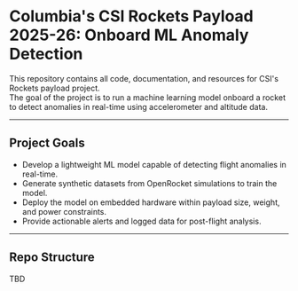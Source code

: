 # Columbia's CSI Rockets Payload 2025-26: Onboard ML Anomaly Detection

This repository contains all code, documentation, and resources for CSI's Rockets payload project.  
The goal of the project is to run a machine learning model onboard a rocket to detect anomalies in real-time using accelerometer and altitude data.

---

## Project Goals

- Develop a lightweight ML model capable of detecting flight anomalies in real-time.  
- Generate synthetic datasets from OpenRocket simulations to train the model.  
- Deploy the model on embedded hardware within payload size, weight, and power constraints.
- Provide actionable alerts and logged data for post-flight analysis.

---

## Repo Structure
TBD
